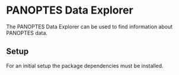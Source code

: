 # PANOPTES Data Explorer

The PANOPTES Data Explorer can be used to find information about PANOPTES data.

## Setup

For an initial setup the package dependencies must be installed.